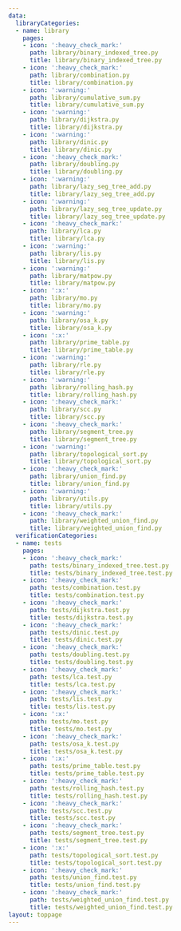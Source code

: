 ```yaml
---
data:
  libraryCategories:
  - name: library
    pages:
    - icon: ':heavy_check_mark:'
      path: library/binary_indexed_tree.py
      title: library/binary_indexed_tree.py
    - icon: ':heavy_check_mark:'
      path: library/combination.py
      title: library/combination.py
    - icon: ':warning:'
      path: library/cumulative_sum.py
      title: library/cumulative_sum.py
    - icon: ':warning:'
      path: library/dijkstra.py
      title: library/dijkstra.py
    - icon: ':warning:'
      path: library/dinic.py
      title: library/dinic.py
    - icon: ':heavy_check_mark:'
      path: library/doubling.py
      title: library/doubling.py
    - icon: ':warning:'
      path: library/lazy_seg_tree_add.py
      title: library/lazy_seg_tree_add.py
    - icon: ':warning:'
      path: library/lazy_seg_tree_update.py
      title: library/lazy_seg_tree_update.py
    - icon: ':heavy_check_mark:'
      path: library/lca.py
      title: library/lca.py
    - icon: ':warning:'
      path: library/lis.py
      title: library/lis.py
    - icon: ':warning:'
      path: library/matpow.py
      title: library/matpow.py
    - icon: ':x:'
      path: library/mo.py
      title: library/mo.py
    - icon: ':warning:'
      path: library/osa_k.py
      title: library/osa_k.py
    - icon: ':x:'
      path: library/prime_table.py
      title: library/prime_table.py
    - icon: ':warning:'
      path: library/rle.py
      title: library/rle.py
    - icon: ':warning:'
      path: library/rolling_hash.py
      title: library/rolling_hash.py
    - icon: ':heavy_check_mark:'
      path: library/scc.py
      title: library/scc.py
    - icon: ':heavy_check_mark:'
      path: library/segment_tree.py
      title: library/segment_tree.py
    - icon: ':warning:'
      path: library/topological_sort.py
      title: library/topological_sort.py
    - icon: ':heavy_check_mark:'
      path: library/union_find.py
      title: library/union_find.py
    - icon: ':warning:'
      path: library/utils.py
      title: library/utils.py
    - icon: ':heavy_check_mark:'
      path: library/weighted_union_find.py
      title: library/weighted_union_find.py
  verificationCategories:
  - name: tests
    pages:
    - icon: ':heavy_check_mark:'
      path: tests/binary_indexed_tree.test.py
      title: tests/binary_indexed_tree.test.py
    - icon: ':heavy_check_mark:'
      path: tests/combination.test.py
      title: tests/combination.test.py
    - icon: ':heavy_check_mark:'
      path: tests/dijkstra.test.py
      title: tests/dijkstra.test.py
    - icon: ':heavy_check_mark:'
      path: tests/dinic.test.py
      title: tests/dinic.test.py
    - icon: ':heavy_check_mark:'
      path: tests/doubling.test.py
      title: tests/doubling.test.py
    - icon: ':heavy_check_mark:'
      path: tests/lca.test.py
      title: tests/lca.test.py
    - icon: ':heavy_check_mark:'
      path: tests/lis.test.py
      title: tests/lis.test.py
    - icon: ':x:'
      path: tests/mo.test.py
      title: tests/mo.test.py
    - icon: ':heavy_check_mark:'
      path: tests/osa_k.test.py
      title: tests/osa_k.test.py
    - icon: ':x:'
      path: tests/prime_table.test.py
      title: tests/prime_table.test.py
    - icon: ':heavy_check_mark:'
      path: tests/rolling_hash.test.py
      title: tests/rolling_hash.test.py
    - icon: ':heavy_check_mark:'
      path: tests/scc.test.py
      title: tests/scc.test.py
    - icon: ':heavy_check_mark:'
      path: tests/segment_tree.test.py
      title: tests/segment_tree.test.py
    - icon: ':x:'
      path: tests/topological_sort.test.py
      title: tests/topological_sort.test.py
    - icon: ':heavy_check_mark:'
      path: tests/union_find.test.py
      title: tests/union_find.test.py
    - icon: ':heavy_check_mark:'
      path: tests/weighted_union_find.test.py
      title: tests/weighted_union_find.test.py
layout: toppage
---
```

